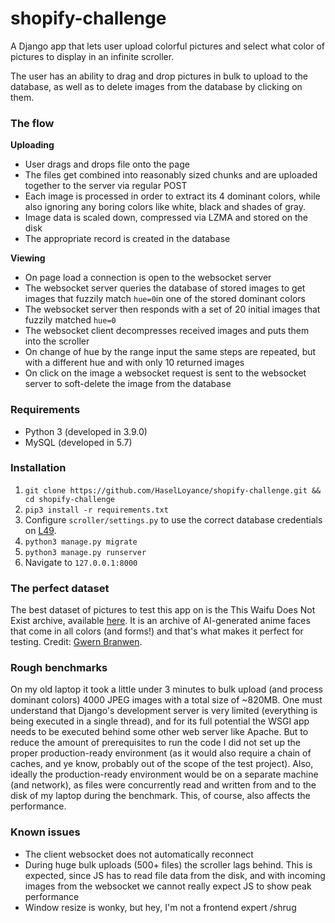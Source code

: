 # shopify-challenge
A Django app that lets user upload colorful pictures and select what color of pictures to display in an infinite scroller.

The user has an ability to drag and drop pictures in bulk to upload to the database, as well as to delete images from the database by clicking on them.

### The flow
**Uploading**
- User drags and drops file onto the page
- The files get combined into reasonably sized chunks and are uploaded together to the server via regular POST
- Each image is processed in order to extract its 4 dominant colors, while also ignoring any boring colors like white, black and shades of gray.
- Image data is scaled down, compressed via LZMA and stored on the disk
- The appropriate record is created in the database

**Viewing**
- On page load a connection is open to the websocket server
- The websocket server queries the database of stored images to get images that fuzzily match `hue=0`in one of the stored dominant colors
- The websocket server then responds with a set of 20 initial images that fuzzily matched `hue=0`
- The websocket client decompresses received images and puts them into the scroller
- On change of hue by the range input the same steps are repeated, but with a different hue and with only 10 returned images
- On click on the image a websocket request is sent to the websocket server to soft-delete the image from the database

### Requirements
- Python 3 (developed in 3.9.0)
- MySQL (developed in 5.7)

### Installation
1. `git clone https://github.com/HaselLoyance/shopify-challenge.git && cd shopify-challenge`
2. `pip3 install -r requirements.txt`
3. Configure `scroller/settings.py` to use the correct database credentials on [L49](https://github.com/HaselLoyance/shopify-challenge/blob/main/scroller/settings.py#L49).
4. `python3 manage.py migrate`
5. `python3 manage.py runserver`
6.  Navigate to `127.0.0.1:8000`

### The perfect dataset
The best dataset of pictures to test this app on is the This Waifu Does Not Exist archive, available [here](https://www.gwern.net/TWDNE#downloads). It is an archive of AI-generated anime faces that come in all colors (and forms!) and that's what makes it perfect for testing. Credit: [Gwern Branwen](https://www.gwern.net/index).

### Rough benchmarks
On my old laptop it took a little under 3 minutes to bulk upload (and process dominant colors) 4000 JPEG images with a total size of ~820MB.
One must understand that Django's development server is very limited (everything is being executed in a single thread), and for its full potential the WSGI app needs to be executed behind some other web server like Apache. But to reduce the amount of prerequisites to run the code I did not set up the proper production-ready environment (as it would also require a chain of caches, and ye know, probably out of the scope of the test project).
Also, ideally the production-ready environment would be on a separate machine (and network), as files were concurrently read and written from and to the disk of my laptop during the benchmark. This, of course, also affects the performance.

### Known issues
- The client websocket does not automatically reconnect
- During huge bulk uploads (500+ files) the scroller lags behind. This is expected, since JS has to read file data from the disk, and with incoming images from the websocket we cannot really expect JS to show peak performance
- Window resize is wonky, but hey, I'm not a frontend expert /shrug
